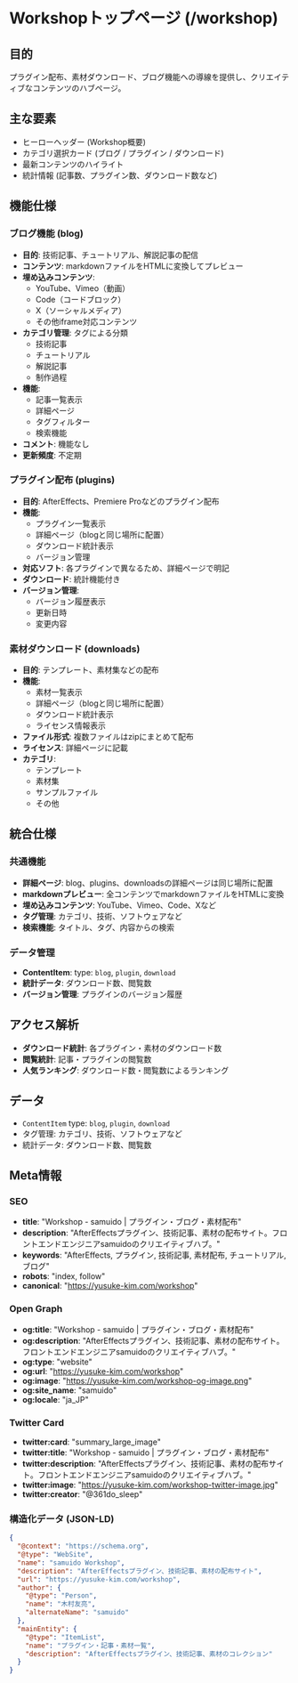 # Workshopトップページ (/workshop)

## 目的

プラグイン配布、素材ダウンロード、ブログ機能への導線を提供し、クリエイティブなコンテンツのハブページ。

## 主な要素

- ヒーローヘッダー (Workshop概要)
- カテゴリ選択カード (ブログ / プラグイン / ダウンロード)
- 最新コンテンツのハイライト
- 統計情報 (記事数、プラグイン数、ダウンロード数など)

## 機能仕様

### ブログ機能 (blog)

- **目的**: 技術記事、チュートリアル、解説記事の配信
- **コンテンツ**: markdownファイルをHTMLに変換してプレビュー
- **埋め込みコンテンツ**:
  - YouTube、Vimeo（動画）
  - Code（コードブロック）
  - X（ソーシャルメディア）
  - その他iframe対応コンテンツ
- **カテゴリ管理**: タグによる分類
  - 技術記事
  - チュートリアル
  - 解説記事
  - 制作過程
- **機能**:
  - 記事一覧表示
  - 詳細ページ
  - タグフィルター
  - 検索機能
- **コメント**: 機能なし
- **更新頻度**: 不定期

### プラグイン配布 (plugins)

- **目的**: AfterEffects、Premiere Proなどのプラグイン配布
- **機能**:
  - プラグイン一覧表示
  - 詳細ページ（blogと同じ場所に配置）
  - ダウンロード統計表示
  - バージョン管理
- **対応ソフト**: 各プラグインで異なるため、詳細ページで明記
- **ダウンロード**: 統計機能付き
- **バージョン管理**:
  - バージョン履歴表示
  - 更新日時
  - 変更内容

### 素材ダウンロード (downloads)

- **目的**: テンプレート、素材集などの配布
- **機能**:
  - 素材一覧表示
  - 詳細ページ（blogと同じ場所に配置）
  - ダウンロード統計表示
  - ライセンス情報表示
- **ファイル形式**: 複数ファイルはzipにまとめて配布
- **ライセンス**: 詳細ページに記載
- **カテゴリ**:
  - テンプレート
  - 素材集
  - サンプルファイル
  - その他

## 統合仕様

### 共通機能

- **詳細ページ**: blog、plugins、downloadsの詳細ページは同じ場所に配置
- **markdownプレビュー**: 全コンテンツでmarkdownファイルをHTMLに変換
- **埋め込みコンテンツ**: YouTube、Vimeo、Code、Xなど
- **タグ管理**: カテゴリ、技術、ソフトウェアなど
- **検索機能**: タイトル、タグ、内容からの検索

### データ管理

- **ContentItem**: type: `blog`, `plugin`, `download`
- **統計データ**: ダウンロード数、閲覧数
- **バージョン管理**: プラグインのバージョン履歴

## アクセス解析

- **ダウンロード統計**: 各プラグイン・素材のダウンロード数
- **閲覧統計**: 記事・プラグインの閲覧数
- **人気ランキング**: ダウンロード数・閲覧数によるランキング

## データ

- `ContentItem` type: `blog`, `plugin`, `download`
- タグ管理: カテゴリ、技術、ソフトウェアなど
- 統計データ: ダウンロード数、閲覧数

## Meta情報

### SEO

- **title**: "Workshop - samuido | プラグイン・ブログ・素材配布"
- **description**: "AfterEffectsプラグイン、技術記事、素材の配布サイト。フロントエンドエンジニアsamuidoのクリエイティブハブ。"
- **keywords**: "AfterEffects, プラグイン, 技術記事, 素材配布, チュートリアル, ブログ"
- **robots**: "index, follow"
- **canonical**: "https://yusuke-kim.com/workshop"

### Open Graph

- **og:title**: "Workshop - samuido | プラグイン・ブログ・素材配布"
- **og:description**: "AfterEffectsプラグイン、技術記事、素材の配布サイト。フロントエンドエンジニアsamuidoのクリエイティブハブ。"
- **og:type**: "website"
- **og:url**: "https://yusuke-kim.com/workshop"
- **og:image**: "https://yusuke-kim.com/workshop-og-image.png"
- **og:site_name**: "samuido"
- **og:locale**: "ja_JP"

### Twitter Card

- **twitter:card**: "summary_large_image"
- **twitter:title**: "Workshop - samuido | プラグイン・ブログ・素材配布"
- **twitter:description**: "AfterEffectsプラグイン、技術記事、素材の配布サイト。フロントエンドエンジニアsamuidoのクリエイティブハブ。"
- **twitter:image**: "https://yusuke-kim.com/workshop-twitter-image.jpg"
- **twitter:creator**: "@361do_sleep"

### 構造化データ (JSON-LD)

```json
{
  "@context": "https://schema.org",
  "@type": "WebSite",
  "name": "samuido Workshop",
  "description": "AfterEffectsプラグイン、技術記事、素材の配布サイト",
  "url": "https://yusuke-kim.com/workshop",
  "author": {
    "@type": "Person",
    "name": "木村友亮",
    "alternateName": "samuido"
  },
  "mainEntity": {
    "@type": "ItemList",
    "name": "プラグイン・記事・素材一覧",
    "description": "AfterEffectsプラグイン、技術記事、素材のコレクション"
  }
}
```
